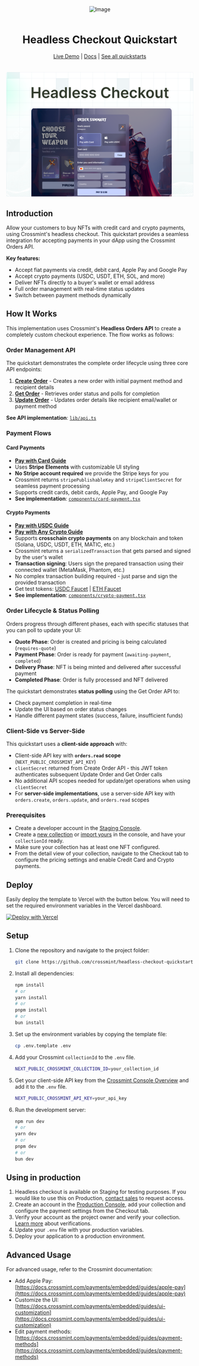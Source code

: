 <div align="center">
<img width="200" alt="Image" src="https://github.com/user-attachments/assets/8b617791-cd37-4a5a-8695-a7c9018b7c70" />
<br>
<br>
<h1>Headless Checkout Quickstart</h1>

<div align="center">
<a href="https://headless-checkout.demos-crossmint.com/">Live Demo</a> | <a href="https://docs.crossmint.com/payments/embedded/overview">Docs</a> | <a href="https://github.com/crossmint">See all quickstarts</a>
</div>

<br>
<br>
<img src="./assets/headless.png" alt="Headless Checkout Quickstart" width="full">
</div>

## Introduction

Allow your customers to buy NFTs with credit card and crypto payments, using Crossmint's headless checkout. This quickstart provides a seamless integration for accepting payments in your dApp using the Crossmint Orders API.

**Key features:**

- Accept fiat payments via credit, debit card, Apple Pay and Google Pay
- Accept crypto payments (USDC, USDT, ETH, SOL, and more)
- Deliver NFTs directly to a buyer's wallet or email address
- Full order management with real-time status updates
- Switch between payment methods dynamically

## How It Works

This implementation uses Crossmint's **Headless Orders API** to create a completely custom checkout experience. The flow works as follows:

### Order Management API

The quickstart demonstrates the complete order lifecycle using three core API endpoints:

1. **[Create Order](https://docs.crossmint.com/api-reference/headless/create-order)** - Creates a new order with initial payment method and recipient details
2. **[Get Order](https://docs.crossmint.com/api-reference/headless/get-order)** - Retrieves order status and polls for completion
3. **[Update Order](https://docs.crossmint.com/api-reference/headless/edit-order)** - Updates order details like recipient email/wallet or payment method

**See API implementation**: [`lib/api.ts`](lib/api.ts)

### Payment Flows

#### Card Payments

- **[Pay with Card Guide](https://docs.crossmint.com/payments/headless/quickstarts/credit-card-nft)**
- Uses **Stripe Elements** with customizable UI styling
- **No Stripe account required** we provide the Stripe keys for you
- Crossmint returns `stripePublishableKey` and `stripeClientSecret` for seamless payment processing
- Supports credit cards, debit cards, Apple Pay, and Google Pay
- **See implementation**: [`components/card-payment.tsx`](components/card-payment.tsx)

#### Crypto Payments  

- **[Pay with USDC Guide](https://docs.crossmint.com/payments/headless/quickstarts/paying-usdc)**
- **[Pay with Any Crypto Guide](https://docs.crossmint.com/payments/headless/quickstarts/crypto)**
- Supports **crosschain crypto payments** on any blockchain and token (Solana, USDC, USDT, ETH, MATIC, etc.)
- Crossmint returns a `serializedTransaction` that gets parsed and signed by the user's wallet
- **Transaction signing**: Users sign the prepared transaction using their connected wallet (MetaMask, Phantom, etc.)
- No complex transaction building required - just parse and sign the provided transaction
- Get test tokens: [USDC Faucet](https://faucet.circle.com/) | [ETH Faucet](https://faucet.quicknode.com/base/sepolia)
- **See implementation**: [`components/crypto-payment.tsx`](components/crypto-payment.tsx)

### Order Lifecycle & Status Polling

Orders progress through different phases, each with specific statuses that you can poll to update your UI:

- **Quote Phase**: Order is created and pricing is being calculated (`requires-quote`)
- **Payment Phase**: Order is ready for payment (`awaiting-payment`, `completed`)  
- **Delivery Phase**: NFT is being minted and delivered after successful payment
- **Completed Phase**: Order is fully processed and NFT delivered

The quickstart demonstrates **status polling** using the Get Order API to:

- Check payment completion in real-time
- Update the UI based on order status changes
- Handle different payment states (success, failure, insufficient funds)

### Client-Side vs Server-Side

This quickstart uses a **client-side approach** with:

- Client-side API key with **`orders.read` scope** (`NEXT_PUBLIC_CROSSMINT_API_KEY`)
- `clientSecret` returned from Create Order API - this JWT token authenticates subsequent Update Order and Get Order calls
- No additional API scopes needed for update/get operations when using `clientSecret`
- For **server-side implementations**, use a server-side API key with `orders.create`, `orders.update`, and `orders.read` scopes

### Prerequisites

- Create a developer account in the [Staging Console](https://staging.crossmint.com/signin?callbackUrl=/console).
- Create a [new collection](https://docs.crossmint.com/payments/guides/create-collection) or [import yours](https://docs.crossmint.com/payments/guides/register-collection) in the console, and have your `collectionId` ready.
- Make sure your collection has at least one NFT configured.
- From the detail view of your collection, navigate to the Checkout tab to configure the pricing settings and enable Credit Card and Crypto payments.

## Deploy

Easily deploy the template to Vercel with the button below. You will need to set the required environment variables in the Vercel dashboard.

[![Deploy with Vercel](https://vercel.com/button)](https://vercel.com/new/clone?repository-url=https%3A%2F%2Fgithub.com%2FCrossmint%2Fheadless-checkout-quickstart&env=NEXT_PUBLIC_CROSSMINT_API_KEY&env=NEXT_PUBLIC_CROSSMINT_COLLECTION_ID)

## Setup

1. Clone the repository and navigate to the project folder:

    ```bash
    git clone https://github.com/crossmint/headless-checkout-quickstart.git && cd headless-checkout-quickstart
    ```

2. Install all dependencies:

    ```bash
    npm install
    # or
    yarn install
    # or
    pnpm install
    # or
    bun install
    ```

3. Set up the environment variables by copying the template file:

    ```bash
    cp .env.template .env
    ```

4. Add your Crossmint `collectionId` to the `.env` file.

    ```bash
    NEXT_PUBLIC_CROSSMINT_COLLECTION_ID=your_collection_id
    ```

5. Get your client-side API key from the [Crossmint Console Overview](https://staging.crossmint.com/console/overview) and add it to the `.env` file.

    ```bash
    NEXT_PUBLIC_CROSSMINT_API_KEY=your_api_key
    ```

6. Run the development server:

    ```bash
    npm run dev
    # or
    yarn dev
    # or
    pnpm dev
    # or
    bun dev
    ```

## Using in production

1. Headless checkout is available on Staging for testing purposes. If you would like to use this on Production, [contact sales](https://www.crossmint.com/contact/sales) to request access.
2. Create an account in the [Production Console](https://www.crossmint.com/signin?callbackUrl=/console), add your collection and configure the payment settings from the Checkout tab.
3. Verify your account as the project owner and verify your collection. [Learn more](https://docs.crossmint.com/introduction/platform/account-verification) about verifications.
4. Update your `.env` file with your production variables.
5. Deploy your application to a production environment.

## Advanced Usage

For advanced usage, refer to the Crossmint documentation:

- Add Apple Pay: [https://docs.crossmint.com/payments/embedded/guides/apple-pay](https://docs.crossmint.com/payments/embedded/guides/apple-pay)
- Customize the UI: [https://docs.crossmint.com/payments/embedded/guides/ui-customization](https://docs.crossmint.com/payments/embedded/guides/ui-customization)
- Edit payment methods: [https://docs.crossmint.com/payments/embedded/guides/payment-methods](https://docs.crossmint.com/payments/embedded/guides/payment-methods)